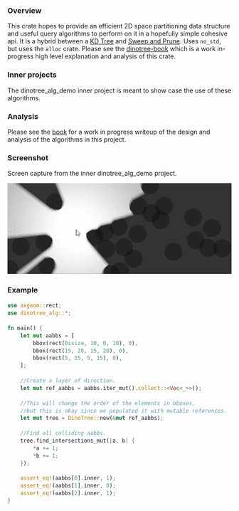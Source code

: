 ### Overview

This crate hopes to provide an efficient 2D space partitioning data structure and useful query algorithms to perform on it in a hopefully simple cohesive api.
It is a hybrid between a [KD Tree](https://en.wikipedia.org/wiki/K-d_tree) and [Sweep and Prune](https://en.wikipedia.org/wiki/Sweep_and_prune).
Uses `no_std`, but uses the `alloc` crate.
Please see the [dinotree-book](https://dinotree-book.netlify.com) which is a work in-progress high level explanation and analysis of this crate.

### Inner projects

The dinotree_alg_demo inner project is meant to show case the use of these algorithms. 

### Analysis

Please see the [book](https://dinotree-book.netlify.com) for a work in progress writeup of the design and analysis of the algorithms in this project.

### Screenshot

Screen capture from the inner dinotree_alg_demo project.

<img src="./assets/screenshot.gif" alt="screenshot">

### Example

```rust
use axgeom::rect;
use dinotree_alg::*;

fn main() {
    let mut aabbs = [
        bbox(rect(0isize, 10, 0, 10), 0),
        bbox(rect(15, 20, 15, 20), 0),
        bbox(rect(5, 15, 5, 15), 0),
    ];

    //Create a layer of direction.
    let mut ref_aabbs = aabbs.iter_mut().collect::<Vec<_>>();

    //This will change the order of the elements in bboxes,
    //but this is okay since we populated it with mutable references.
    let mut tree = DinoTree::new(&mut ref_aabbs);

    //Find all colliding aabbs.
    tree.find_intersections_mut(|a, b| {
        *a += 1;
        *b += 1;
    });

    assert_eq!(aabbs[0].inner, 1);
    assert_eq!(aabbs[1].inner, 0);
    assert_eq!(aabbs[2].inner, 1);
}

```
